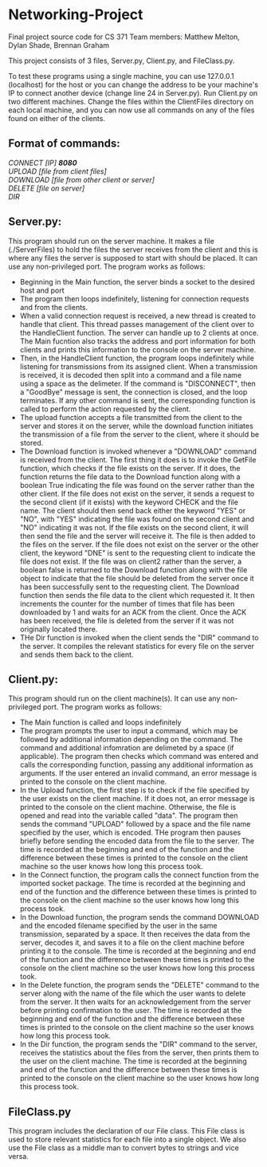 # Networking-Project
Final project source code for CS 371
Team members: Matthew Melton, Dylan Shade, Brennan Graham

This project consists of 3 files, Server.py, Client.py, and FileClass.py. 

To test these programs using a single machine, you can use 127.0.0.1 (localhost) for the host or you can change the address to be your machine's IP to connect another device (change line 24 in Server.py).
Run Client.py on two different machines. Change the files within the ClientFiles directory on each local machine, and you can now use all commands on any of the files found on either of the clients.

## Format of commands:

*CONNECT [IP] **8080**  
UPLOAD [file from client files]  
DOWNLOAD [file from other client or server]  
DELETE [file on server]  
DIR*


## Server.py: 
This program should run on the server machine. It makes a file (./ServerFiles) to hold the files the server receives from the client and this is where any files the server is supposed to start with should be placed. It can use any non-privileged port. The program works as follows:
- Beginning in the Main function, the server binds a socket to the desired host and port
- The program then loops indefinitely, listening for connection requests and from the clients.
- When a valid connection request is received, a new thread is created to handle that client. This thread passes management of the client over to the HandleClient function. The server can handle up to 2 clients at once. The Main fucntion also tracks the address and port information for both clients and prints this information to the console on the server machine.
- Then, in the HandleClient function, the program loops indefinitely while listening for transmissions from its assigned client. When a transmission is received, it is decoded then split into a command and a file name using a space as the delimeter. If the command is "DISCONNECT", then a "GoodBye" message is sent, the connection is closed, and the loop terminates. If any other command is sent, the corresponding function is called to perform the action requested by the client.
- The upload function accepts a file transmitted from the client to the server and stores it on the server, while the download function initiates the transmission of a file from the server to the client, where it should be stored.
- The Download function is invoked whenever a "DOWNLOAD" command is received from the client. The first thing it does is to invoke the GetFile function, which checks if the file exists on the server. If it does, the function returns the file data to the Download function along with a boolean True indicating the file was found on the server rather than the other client. If the file does not exist on the server, it sends a request to the second client (if it exists) with the keyword CHECK and the file name. The client should then send back either the keyword "YES" or "NO", with "YES" indicating the file was found on the second client and "NO" indicating it was not. If the file exists on the second client, it will then send the file and the server will receive it. The file is then added to the files on the server. If the file does not exist on the server or the other client, the keyword "DNE" is sent to the requesting client to indicate the file does not exist. If the file was on client2 rather than the server, a boolean false is returned to the Download function along with the file object to indicate that the file should be deleted from the server once it has been successfully sent to the requesting client. The Download function then sends the file data to the client which requested it. It then increments the counter for the number of times that file has been downloaded by 1 and waits for an ACK from the client. Once the ACK has been received, the file is deleted from the server if it was not originally located there.
- THe Dir function is invoked when the client sends the "DIR" command to the server. It compiles the relevant statistics for every file on the server and sends them back to the client. 

## Client.py:
This program should run on the client machine(s). It can use any non-privileged port. The program works as follows:
- The Main function is called and loops indefinitely
- The program prompts the user to input a command, which may be followed by additional information depending on the command. The command and additional infomration are delimeted by a space (if applicable). The program then checks which command was entered and calls the corresponding function, passing any additional information as arguments. If the user entered an invalid command, an error message is printed to the console on the client machine.
- In the Upload function, the first step is to check if the file specified by the user exists on the client machine. If it does not, an error message is printed to the console on the client machine. Otherwise, the file is opened and read into the variable called "data". The program then sends the command "UPLOAD" followed by a space and the file name specified by the user, which is encoded. THe program then pauses briefly before sending the encoded data from the file to the server. The time is recorded at the beginning and end of the function and the difference between these times is printed to the console on the client machine so the user knows how long this process took.
- In the Connect function, the program calls the connect function from the imported socket package. The time is recorded at the beginning and end of the function and the difference between these times is printed to the console on the client machine so the user knows how long this process took.
- In the Download function, the program sends the command DOWNLOAD and the encoded filename specified by the user in the same transmission, separated by a space. It then receives the data from the server, decodes it, and saves it to a file on the client machine before printing it to the console. The time is recorded at the beginning and end of the function and the difference between these times is printed to the console on the client machine so the user knows how long this process took.
- In the Delete function, the program sends the "DELETE" command to the server along with the name of the file which the user wants to delete from the server. It then waits for an acknowledgement from the server before printing confirmation to the user. The time is recorded at the beginning and end of the function and the difference between these times is printed to the console on the client machine so the user knows how long this process took.
- In the Dir function, the program sends the "DIR" command to the server, receives the statistics about the files from the server, then prints them to the user on the client machine. The time is recorded at the beginning and end of the function and the difference between these times is printed to the console on the client machine so the user knows how long this process took.

## FileClass.py
This program includes the declaration of our File class. This File class is used to store relevant statistics for each file into a single object. We also use the File class as a middle man to convert bytes to strings and vice versa.